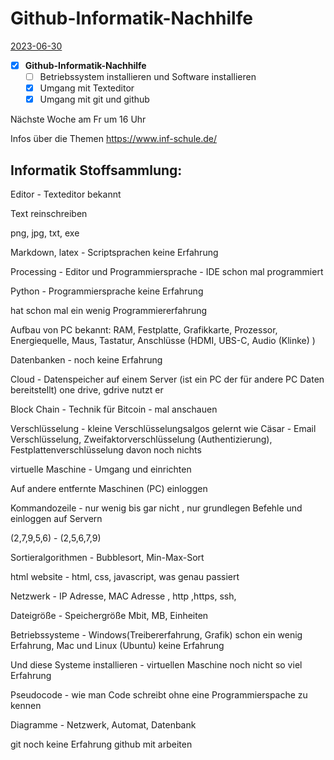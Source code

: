# Github-Informatik-Nachhilfe
[2023-06-30]()

- [X]  **Github-Informatik-Nachhilfe** 
    - [ ] Betriebssystem installieren und Software installieren
    - [X] Umgang mit Texteditor
    - [X] Umgang mit git und github

Nächste Woche am Fr um 16 Uhr

Infos über die Themen
https://www.inf-schule.de/

## Informatik Stoffsammlung:

Editor - Texteditor bekannt

Text reinschreiben

png, jpg, txt, exe

Markdown, latex - Scriptsprachen keine Erfahrung

Processing - Editor und Programmiersprache - IDE schon mal programmiert

Python - Programmiersprache keine Erfahrung

hat schon mal ein wenig Programmiererfahrung

Aufbau von PC bekannt: RAM, Festplatte, Grafikkarte, Prozessor, Energiequelle, Maus, Tastatur, Anschlüsse (HDMI, UBS-C, Audio (Klinke) )

Datenbanken - noch keine Erfahrung

Cloud - Datenspeicher auf einem Server (ist ein PC der für andere PC Daten bereitstellt) one drive, gdrive nutzt er

Block Chain - Technik für Bitcoin - mal anschauen

Verschlüsselung - kleine Verschlüsselungsalgos gelernt wie Cäsar - Email Verschlüsselung, Zweifaktorverschlüsselung (Authentizierung), Festplattenverschlüsselung davon noch nichts

virtuelle Maschine - Umgang und einrichten

Auf andere entfernte Maschinen (PC) einloggen

Kommandozeile - nur wenig bis gar nicht , nur grundlegen Befehle und einloggen auf Servern

(2,7,9,5,6) - (2,5,6,7,9)

Sortieralgorithmen - Bubblesort, Min-Max-Sort

html website - html, css, javascript, was genau passiert

Netzwerk - IP Adresse, MAC Adresse , http ,https, ssh,

Dateigröße - Speichergröße  Mbit, MB, Einheiten

Betriebssysteme - Windows(Treibererfahrung, Grafik) schon ein wenig Erfahrung, Mac und Linux (Ubuntu) keine Erfahrung

Und diese Systeme installieren - virtuellen Maschine noch nicht so viel Erfahrung

Pseudocode - wie man Code schreibt ohne eine Programmierspache zu kennen

Diagramme - Netzwerk, Automat, Datenbank

git noch keine Erfahrung github mit arbeiten
